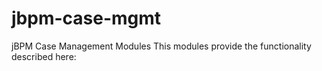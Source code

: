 # jbpm-case-mgmt
jBPM Case Management Modules
This modules provide the functionality described here: 

